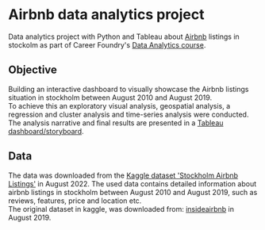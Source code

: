 # Airbnb data analytics project
Data analytics project with Python and Tableau about  [Airbnb](https://airbnb.com "Airbnb") listings in stockolm as part of Career Foundry's [Data Analytics course](https://careerfoundry.com/en/courses/become-a-data-analyst/ "Career Foundry's Data Analytics course"). 

## Objective
Building an interactive dashboard to visually showcase the Airbnb listings situation in stockholm between August 2010 and August 2019. <br>
To achieve this an exploratory visual analysis, geospatial analysis, a regression and cluster analysis and time-series analysis were conducted. <br> The analysis narrative and final results are presented in a [Tableau dashboard/storyboard](https://public.tableau.com/app/profile/finndeutsch "Tableau dashboard/storyboards").

## Data
The data was downloaded from the [Kaggle dataset 'Stockholm Airbnb Listings'](https://www.kaggle.com/datasets/liubacuzacov/stockholm-sweden-airbnb-listings?select=listings_detailed.csv "Stockholm Airbnb Listings") in August 2022. The used data contains detailed information about airbnb listings in stockholm between August 2010 and August 2019, such as reviews, features, price and location etc. <br>
The original dataset in kaggle, was downloaded from: [insideairbnb](http://insideairbnb.com/get-the-data.html "Stockholm Airbnb Listings") in August 2019. 
